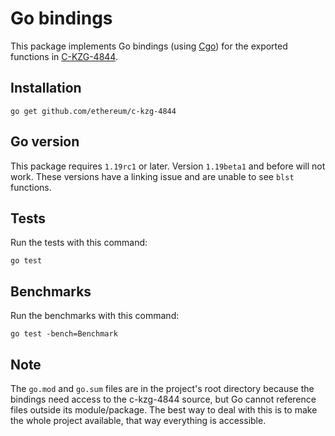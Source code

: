 # Go bindings

This package implements Go bindings (using [Cgo](https://go.dev/blog/cgo)) for the
exported functions in [C-KZG-4844](https://github.com/ethereum/c-kzg-4844).

## Installation

```
go get github.com/ethereum/c-kzg-4844
```

## Go version

This package requires `1.19rc1` or later. Version `1.19beta1` and before will
not work. These versions have a linking issue and are unable to see `blst`
functions.

## Tests

Run the tests with this command:
```
go test
```

## Benchmarks

Run the benchmarks with this command:
```
go test -bench=Benchmark
```

## Note

The `go.mod` and `go.sum` files are in the project's root directory because the
bindings need access to the c-kzg-4844 source, but Go cannot reference files
outside its module/package. The best way to deal with this is to make the whole
project available, that way everything is accessible.
